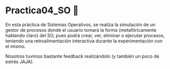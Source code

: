 # Practica04_SO 🍕

En esta práctica de Sistemas Operativos, se realiza la simulación de un gestor de procesos donde el usuario tomará la forma (metafóricamente hablando claro) del SO, pues podrá crear, ver, eliminar o ejecutar procesos, teniendo una retroalimentación interactiva durante la experimentación con el mismo.

Nosotros tuvimos bastante feedback realizándolo (y también un poco de estrés JAJA). 
